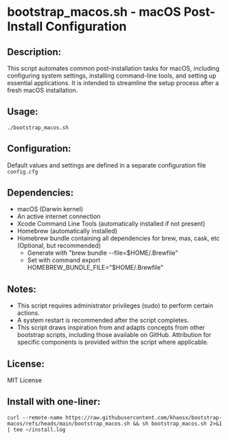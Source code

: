 # bootstrap_macos.sh - macOS Post-Install Configuration  

## Description:
This script automates common post-installation tasks for macOS, including
configuring system settings, installing command-line tools, and setting up
essential applications. It is intended to streamline the setup process
after a fresh macOS installation.  

## Usage: 
`./bootstrap_macos.sh`  

## Configuration:
Default values and settings are defined in a separate configuration file `config.cfg`  

## Dependencies:
* macOS (Darwin kernel)
* An active internet connection
* Xcode Command Line Tools (automatically installed if not present)
* Homebrew (automatically installed)
* Homebrew bundle containing all dependencies for brew, mas, cask, etc (Optional, but recommended)
   * Generate with "brew bundle --file=$HOME/.Brewfile"
   * Set with command export HOMEBREW_BUNDLE_FILE="$HOME/.Brewfile"  

## Notes:
* This script requires administrator privileges (sudo) to perform certain actions.
* A system restart is recommended after the script completes.
* This script draws inspiration from and adapts concepts from other bootstrap scripts, including those available on GitHub. Attribution for specific components is provided within the script where applicable.  

## License:
MIT License

## Install with one-liner:

```
curl --remote-name https://raw.githubusercontent.com/khaosx/bootstrap-macos/refs/heads/main/bootstrap_macos.sh && sh bootstrap_macos.sh 2>&1 | tee ~/install.log
```
